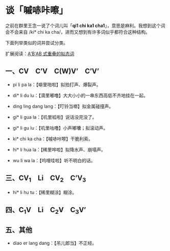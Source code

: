 # 谈「嘁哧咔嚓」

之前在群里王念一说了个词儿叫「**qi1 chi ka1 cha1**」，意思是麻利。我想到这个词会不会来自 /ki* chi ka cha/，进而又想到有许多词似乎都符合这种结构。

下面列举类似的词并尝试分类。

扩展阅读：[A′B′AB 式重叠的拟态词](https://www.zhihu.com/question/353442404/answer/877130755)

## 一、CV　C’V　C(W)V’　C’V’

- pi li pa la：【噼里啪啦】拟拍打声、爆裂声。

- di* li du lu：【滴里嘟噜】大大小小的一串东西高低不齐地挂在一起。

- ding ling dang lang：【叮铃当啷】拟金属碰撞声。

- gi* li gua la：【叽里呱啦】说话没完没了。

- gi* li gu lu：【叽里咕噜】小声嘟囔；拟滚动声。

- ki* chi ka cha：【嘁哧咔嚓】干脆利索。

- hi* li hua la：【稀里哗啦】拟降水声、崩塌声。

- wu li wa la：【呜哩哇啦】听不明白的话。

## 三、CV<sub>1</sub>　Li　CV<sub>2</sub>　C’V<sub>3</sub>

- hi* li hu tu：【稀里糊涂】糊涂。

## 四、C<sub>1</sub>V　Li　C<sub>2</sub>V　C<sub>3</sub>V’

## 五、其他

- diao er lang dang：【吊儿郎当】不正经。
